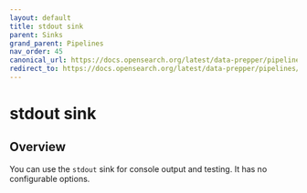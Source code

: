 ```yaml
---
layout: default
title: stdout sink
parent: Sinks
grand_parent: Pipelines
nav_order: 45
canonical_url: https://docs.opensearch.org/latest/data-prepper/pipelines/configuration/sinks/stdout/
redirect_to: https://docs.opensearch.org/latest/data-prepper/pipelines/configuration/sinks/stdout/
---
```


# stdout sink

## Overview

You can use the `stdout` sink for console output and testing. It has no configurable options.

<!--- 

## Metrics

Content will be added to this section. --->